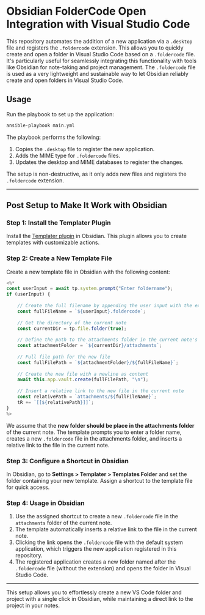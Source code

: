 # Obsidian FolderCode Open Integration with Visual Studio Code

This repository automates the addition of a new application via a `.desktop` file and registers the `.foldercode` extension. This allows you to quickly create and open a folder in Visual Studio Code based on a `.foldercode` file. It's particularly useful for seamlessly integrating this functionality with tools like Obsidian for note-taking and project management. The `.foldercode` file is used as a very lightweight and sustainable way to let Obsidian reliably create and open folders in Visual Studio Code.

## Usage

Run the playbook to set up the application:

```bash
ansible-playbook main.yml
```

The playbook performs the following:
1. Copies the `.desktop` file to register the new application.
2. Adds the MIME type for `.foldercode` files.
3. Updates the desktop and MIME databases to register the changes.

The setup is non-destructive, as it only adds new files and registers the `.foldercode` extension.

---

## Post Setup to Make It Work with Obsidian

### Step 1: Install the Templater Plugin

Install the [Templater plugin](https://github.com/SilentVoid13/Templater) in Obsidian. This plugin allows you to create templates with customizable actions.

### Step 2: Create a New Template File

Create a new template file in Obsidian with the following content:

```javascript
<%*
const userInput = await tp.system.prompt("Enter foldername");
if (userInput) {
    
    // Create the full filename by appending the user input with the extension
    const fullFileName = `${userInput}.foldercode`;
    
    // Get the directory of the current note
    const currentDir = tp.file.folder(true);
    
    // Define the path to the attachments folder in the current note's directory
    const attachmentFolder = `${currentDir}/attachments`;
    
    // Full file path for the new file
    const fullFilePath = `${attachmentFolder}/${fullFileName}`;
    
    // Create the new file with a newline as content
    await this.app.vault.create(fullFilePath, "\n");
    
    // Insert a relative link to the new file in the current note
    const relativePath = `attachments/${fullFileName}`;
    tR += `[[${relativePath}]]`;
}
%>
```
We assume that the **new folder should be place in the attachments folder** of the current note. The template prompts you to enter a folder name, creates a new `.foldercode` file in the attachments folder, and inserts a relative link to the file in the current note.

### Step 3: Configure a Shortcut in Obsidian

In Obsidian, go to **Settings > Templater > Templates Folder** and set the folder containing your new template. Assign a shortcut to the template file for quick access.

### Step 4: Usage in Obsidian

1. Use the assigned shortcut to create a new `.foldercode` file in the `attachments` folder of the current note.
2. The template automatically inserts a relative link to the file in the current note.
3. Clicking the link opens the `.foldercode` file with the default system application, which triggers the new application registered in this repository.
4. The registered application creates a new folder named after the `.foldercode` file (without the extension) and opens the folder in Visual Studio Code.

---

This setup allows you to effortlessly create a new VS Code folder and project with a single click in Obsidian, while maintaining a direct link to the project in your notes.